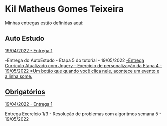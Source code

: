 # Kil Matheus Gomes Teixeira
Minhas entregas estão definidas aqui:
## Auto Estudo
<a href="https://github.com/Intelihub/Template_Aluno/blob/main/02_AUT_EST_ENTREGA/Coloque%20aqui%20as%20entregas%20do%20seu%20auto%20estudo.rtf"> 19/04/2022 - Entrega 1 </a>

-Entrega do AutoEstudo - Etapa 5 do tutorial - 19/05/2022 <a href="../GitHub\Modulo2\02_TUTORIAL\Semana 5\backend">
-Entrega Currículo Atualizado com Jquery - Exercício de personalização da Etapa 4 - 19/05/2022
    *Um botão que quando você clica nele, acontece um evento e a linha some. <a href="../GitHub\Modulo2\03_AUT_EST_ENTREGA\Semana 5">


## Obrigatórios
<a href="https://github.com/Intelihub/Template_Aluno/blob/main/03_EX_OBRIGATORIOS/Coloque%20aqui%20entregas%20de%20exerc%C3%ADcios%20obrigat%C3%B3rios.rtf"> 19/04/2022 - Entrega 1 </a>

Entrega Exercício 1/3 - Resolução de problemas com algoritmos semana 5 - 19/05/2022 <a href=../GitHub\Modulo2\04_AUT_EST_EX_OBRIGATORIOS\Semana5>